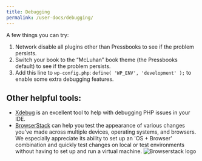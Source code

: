 ```yaml
---
title: Debugging
permalink: /user-docs/debugging/
---
```


A few things you can try:

1. Network disable all plugins other than Pressbooks to see if the problem persists.
2. Switch your book to the “McLuhan” book theme (the Pressbooks default) to see if the problem persists.
3. Add this line to `wp-config.php`: `define( 'WP_ENV', 'development' );` to enable some extra debugging features.

## Other helpful tools:

- [Xdebug](https://xdebug.org/) is an excellent tool to help with debugging PHP issues in your IDE.
- [BrowserStack](https://www.browserstack.com/open-source) can help you test the appearance of various changes you've made across multiple devices, operating systems, and browsers. We especially appreciate its ability to set up an 'OS + Browser' combination and quickly test changes on local or test environments without having to set up and run a virtual machine.
  ![Browserstack logo](https://www.browserstack.com/images/layout/browserstack-logo-600x315.png)
